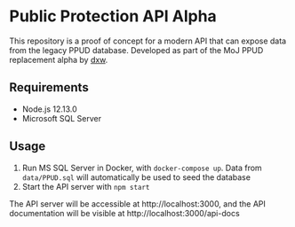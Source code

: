 # Public Protection API Alpha

This repository is a proof of concept for a modern API that can expose data from the legacy PPUD database. Developed as part of the MoJ PPUD replacement alpha by [dxw](https://dxw.com).

## Requirements

  * Node.js 12.13.0
  * Microsoft SQL Server
 
## Usage

  1. Run MS SQL Server in Docker, with `docker-compose up`. Data from `data/PPUD.sql` will automatically be used to seed the database
  1. Start the API server with `npm start`
  
  The API server will be accessible at http://localhost:3000, and the API documentation will be visible at http://localhost:3000/api-docs

